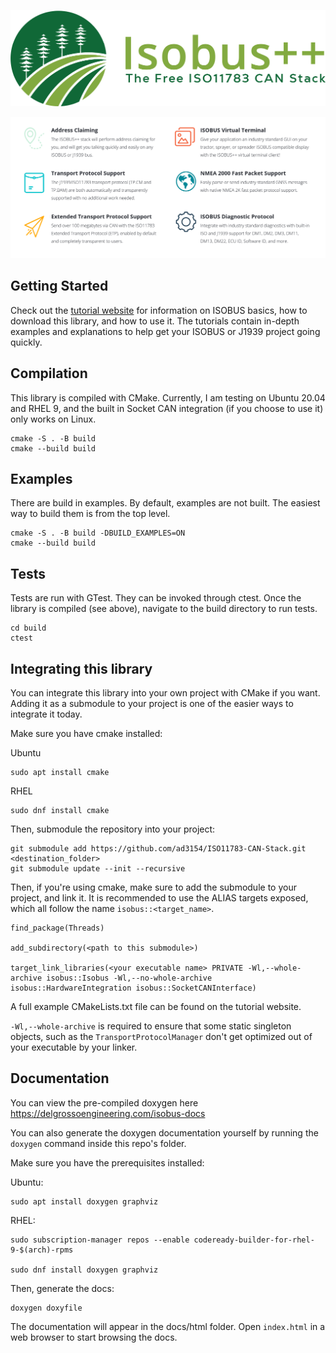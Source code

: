 ![ISOBUS++Logo](docs/images/wideLogoTransparent.png)

![Features](docs/images/features.png)

## Getting Started

Check out the [tutorial website](https://delgrossoengineering.com/isobus-tutorial/index.html) for information on ISOBUS basics, how to download this library, and how to use it. The tutorials contain in-depth examples and explanations to help get your ISOBUS or J1939 project going quickly.

## Compilation

This library is compiled with CMake. Currently, I am testing on Ubuntu 20.04 and RHEL 9, and the built in Socket CAN integration (if you choose to use it) only works on Linux.
```
cmake -S . -B build
cmake --build build
```

## Examples

There are build in examples. By default, examples are not built.
The easiest way to build them is from the top level.
```
cmake -S . -B build -DBUILD_EXAMPLES=ON
cmake --build build
```

## Tests

Tests are run with GTest. They can be invoked through ctest. Once the library is compiled (see above), navigate to the build directory to run tests.
```
cd build
ctest
```

## Integrating this library

You can integrate this library into your own project with CMake if you want. Adding it as a submodule to your project is one of the easier ways to integrate it today.

Make sure you have cmake installed:

Ubuntu
```
sudo apt install cmake
```

RHEL
```
sudo dnf install cmake
```

Then, submodule the repository into your project:

```
git submodule add https://github.com/ad3154/ISO11783-CAN-Stack.git <destination_folder>
git submodule update --init --recursive
```
Then, if you're using cmake, make sure to add the submodule to your project, and link it.
It is recommended to use the ALIAS targets exposed, which all follow the name `isobus::<target_name>`.

```
find_package(Threads)

add_subdirectory(<path to this submodule>)

target_link_libraries(<your executable name> PRIVATE -Wl,--whole-archive isobus::Isobus -Wl,--no-whole-archive isobus::HardwareIntegration isobus::SocketCANInterface)
```

A full example CMakeLists.txt file can be found on the tutorial website.

`-Wl,--whole-archive` is required to ensure that some static singleton objects, such as the `TransportProtocolManager` don't get optimized out of your executable by your linker.

## Documentation

You can view the pre-compiled doxygen here https://delgrossoengineering.com/isobus-docs

You can also generate the doxygen documentation yourself by running the `doxygen` command inside this repo's folder.

Make sure you have the prerequisites installed:

Ubuntu:
```
sudo apt install doxygen graphviz
```

RHEL:
```
sudo subscription-manager repos --enable codeready-builder-for-rhel-9-$(arch)-rpms

sudo dnf install doxygen graphviz
```

Then, generate the docs:
```
doxygen doxyfile
```

The documentation will appear in the docs/html folder. Open `index.html` in a web browser to start browsing the docs.
